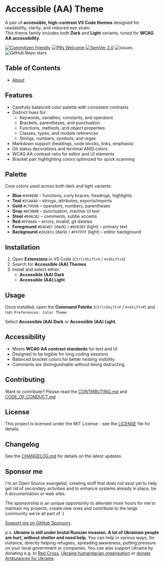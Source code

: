 # Accessible (AA) Theme<!-- omit from toc -->

A pair of **accessible, high-contrast VS Code themes** designed for readability, clarity, and reduced eye strain.  
This theme family includes both **Dark** and **Light** variants, tuned for **WCAG AA accessibility**.

[![Commitizen friendly](https://img.shields.io/badge/commitizen-friendly-brightgreen.svg)](http://commitizen.github.io/cz-cli/)
[![PRs Welcome](https://img.shields.io/badge/PRs-welcome-green.svg)](http://makeapullrequest.com)
[![SemVer 2.0](https://img.shields.io/badge/SemVer-2.0-green.svg)](http://semver.org/spec/v2.0.0.html)
![issues](https://img.shields.io/github/issues/phun-ky/vscode-accessible-theme)
![GitHub Repo stars](https://img.shields.io/github/stars/phun-ky/vscode-accessible-theme)

## Table of Contents<!-- omit from toc -->

- [About](#about)

## Features

- Carefully balanced color palette with consistent contrasts
- Distinct hues for:
  - Keywords, variables, constants, and operators
  - Brackets, parentheses, and punctuation
  - Functions, methods, and object properties
  - Classes, types, and module references
  - Strings, numbers, symbols, and regex
- Markdown support (headings, code blocks, links, emphasis)
- Git status decorations and terminal ANSI colors
- WCAG AA contrast ratio for editor and UI elements
- Bracket pair highlighting colors optimized for quick scanning

## Palette

Core colors used across both dark and light variants:

- **Blue** `#469EDD` – functions, curly braces, headings, highlights
- **Teal** `#2CAAA0` – strings, attributes, exports/imports
- **Gold** `#C79500` – operators, numbers, parentheses
- **Gray** `#8C9B9B` – punctuation, inactive UI text
- **Steel** `#99ACB2` – comments, subtle accents
- **Red** `#FF6666` – errors, invalid, git deletes
- **Foreground** `#E4E4E7` (dark) / `#030303` (light) – primary text
- **Background** `#262831` (dark) / `#FFFFFF` (light) – editor background

## Installation

1. Open **Extensions** in VS Code (`Ctrl+Shift+X` / `⌘+Shift+X`)
2. Search for **Accessible (AA) Themes**
3. Install and select either:
   - **Accessible (AA) Dark**
   - **Accessible (AA) Light**

## Usage

Once installed, open the **Command Palette** (`Ctrl+Shift+P` / `⌘+Shift+P`) and run: `Preferences: Color Theme`

Select **Accessible (AA) Dark** or **Accessible (AA) Light**.

## Accessibility

- Meets **WCAG AA contrast standards** for text and UI
- Designed to be legible for long coding sessions
- Balanced bracket colors for better nesting visibility
- Comments are distinguishable without being distracting

## Contributing

Want to contribute? Please read the
[CONTRIBUTING.md](https://github.com/phun-ky/vscode-accessible-theme/blob/main/CONTRIBUTING.md)
and
[CODE_OF_CONDUCT.md](https://github.com/phun-ky/vscode-accessible-theme/blob/main/CODE_OF_CONDUCT.md)

## License

This project is licensed under the MIT License - see the
[LICENSE](https://github.com/phun-ky/vscode-accessible-theme/blob/main/LICENSE) file for
details.

## Changelog

See the
[CHANGELOG.md](https://github.com/phun-ky/vscode-accessible-theme/blob/main/CHANGELOG.md) for
details on the latest updates.

## Sponsor me

I'm an Open Source evangelist, creating stuff that does not exist yet to help
get rid of secondary activities and to enhance systems already in place, be it
documentation or web sites.

The sponsorship is an unique opportunity to alleviate more hours for me to
maintain my projects, create new ones and contribute to the large community
we're all part of :)

[Support me on GitHub Sponsors](https://github.com/sponsors/phun-ky).

p.s. **Ukraine is still under brutal Russian invasion. A lot of Ukrainian people
are hurt, without shelter and need help**. You can help in various ways, for
instance, directly helping refugees, spreading awareness, putting pressure on
your local government or companies. You can also support Ukraine by donating
e.g. to [Red Cross](https://www.icrc.org/en/donate/ukraine),
[Ukraine humanitarian organisation](https://savelife.in.ua/en/donate-en/#donate-army-card-weekly)
or
[donate Ambulances for Ukraine](https://www.gofundme.com/f/help-to-save-the-lives-of-civilians-in-a-war-zone).
